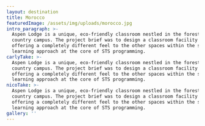 ```yaml
---
layout: destination
title: Morocco
featuredImage: /assets/img/uploads/morocco.jpg
intro_paragraph: >-
  Aspen Lodge is a unique, eco-friendly classroom nestled in the forest on the Strathcona-Tweedsmuir School (STS)
  country campus. The project brief was to design a classroom facility with an intimate connection to the outdoors,
  offering a completely different feel to the other spaces within the school. The goal was enhancing the integrated
  learning approach at the core of STS programming.
carlyTake: >-
  Aspen Lodge is a unique, eco-friendly classroom nestled in the forest on the Strathcona-Tweedsmuir School (STS)
  country campus. The project brief was to design a classroom facility with an intimate connection to the outdoors,
  offering a completely different feel to the other spaces within the school. The goal was enhancing the integrated
  learning approach at the core of STS programming.
nicoTake: >-
  Aspen Lodge is a unique, eco-friendly classroom nestled in the forest on the Strathcona-Tweedsmuir School (STS)
  country campus. The project brief was to design a classroom facility with an intimate connection to the outdoors,
  offering a completely different feel to the other spaces within the school. The goal was enhancing the integrated
  learning approach at the core of STS programming.
gallery: ''
---
```

